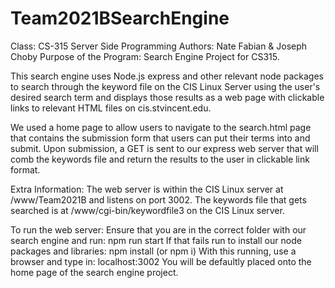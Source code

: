 # Team2021BSearchEngine
Class: CS-315 Server Side Programming
Authors: Nate Fabian & Joseph Choby
Purpose of the Program: Search Engine Project for CS315.

This search engine uses Node.js express and other relevant node packages to search through the keyword file on the CIS Linux Server using the user's desired search term and displays those results as a web page with clickable links to relevant HTML files on cis.stvincent.edu.

We used a home page to allow users to navigate to the search.html page that contains the submission form that users can put their terms into and submit. Upon submission, a GET is sent to our express web server that will comb the keywords file and return the results to the user in clickable link format. 

Extra Information:
The web server is within the CIS Linux server at /www/Team2021B and listens on port 3002. The keywords file that gets searched is at /www/cgi-bin/keywordfile3 on the CIS Linux server.

To run the web server:
Ensure that you are in the correct folder with our search engine and run: npm run start
If that fails run to install our node packages and libraries: npm install (or npm i)
With this running, use a browser and type in: localhost:3002
You will be defaultly placed onto the home page of the search engine project.
